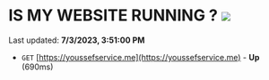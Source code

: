 # IS MY WEBSITE RUNNING ? [![](https://img.shields.io/static/v1?label=Sponsor&message=%E2%9D%A4&logo=GitHub&color=%23fe8e86)](https://github.com/sponsors/<username>)

Last updated: **7/3/2023, 3:51:00 PM**

- `GET` [https://youssefservice.me](https://youssefservice.me) - **Up** (690ms)
